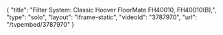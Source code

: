 {
    "title": "Filter System: Classic Hoover FloorMate FH40010, FH40010(B),",
    "type": "solo",
    "layout": "iframe-static",
    "videoId": "3787970",
    "url": "\/tvpembed\/3787970"
}